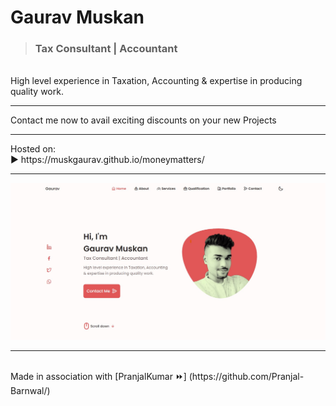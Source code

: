 # Gaurav Muskan
> ### Tax Consultant | Accountant
<br>
High level experience in Taxation, Accounting & expertise in producing quality work.
<hr>
Contact me now to avail exciting discounts on your new Projects
<br>
<hr>
Hosted on:
<br>
▶️ https://muskgaurav.github.io/moneymatters/
<hr>
<img src="./res/seo.jpg">
<hr>
<br>
Made in association with [PranjalKumar ⏩] (https://github.com/Pranjal-Barnwal/)

